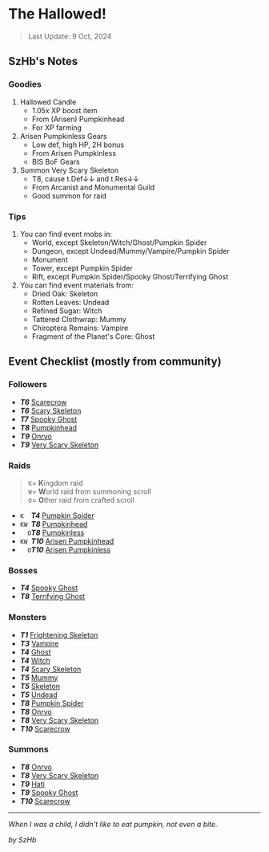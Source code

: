 # The Hallowed!

> Last Update: 9 Oct, 2024

## SzHb's Notes

### Goodies

1. Hallowed Candle
   - 1.05x XP boost item
   - From (Arisen) Pumpkinhead
   - For XP farming
2. Arisen Pumpkinless Gears
   - Low def, high HP, 2H bonus
   - From Arisen Pumpkinless
   - BIS BoF Gears
3. Summon Very Scary Skeleton
   - T8, cause t.Def↓↓ and t.Res↓↓
   - From Arcanist and Monumental Guild
   - Good summon for raid

### Tips

1. You can find event mobs in:
   - World, except Skeleton/Witch/Ghost/Pumpkin Spider
   - Dungeon, except Undead/Mummy/Vampire/Pumpkin Spider
   - Monument
   - Tower, except Pumpkin Spider
   - Rift, except Pumpkin Spider/Spooky Ghost/Terrifying Ghost
2. You can find event materials from:
   - Dried Oak: Skeleton
   - Rotten Leaves: Undead
   - Refined Sugar: Witch
   - Tattered Clothwrap: Mummy
   - Chiroptera Remains: Vampire
   - Fragment of the Planet's Core: Ghost

## Event Checklist (mostly from community)

### Followers
- ***T6*** [Scarecrow](https://codex.fqegg.top/#/codex/followers/scarecrow/)
- ***T6*** [Scary Skeleton](https://codex.fqegg.top/#/codex/followers/scary-skeleton/)
- ***T7*** [Spooky Ghost](https://codex.fqegg.top/#/codex/followers/spooky-ghost/)
- ***T8*** [Pumpkinhead](https://codex.fqegg.top/#/codex/followers/pumpkinhead/)
- ***T9*** [Onryo](https://codex.fqegg.top/#/codex/followers/onryo/)
- ***T9*** [Very Scary Skeleton](https://codex.fqegg.top/#/codex/followers/very-scary-skeleton/)

### Raids

> `K`= **K**ingdom raid <br>
> `W`= **W**orld raid from summoning scroll <br>
> `O`= **O**ther raid from crafted scroll

- `K  `***T4*** [Pumpkin Spider](https://codex.fqegg.top/#/codex/raids/pumpkin-spider/)
- `KW `***T8*** [Pumpkinhead](https://codex.fqegg.top/#/codex/raids/pumpkinhead/)
- `  O`***T8*** [Pumpkinless](https://codex.fqegg.top/#/codex/raids/pumpkinless/)
- `KW `***T10*** [Arisen Pumpkinhead](https://codex.fqegg.top/#/codex/raids/arisen-pumpkinhead/)
- `  O`***T10*** [Arisen Pumpkinless](https://codex.fqegg.top/#/codex/raids/arisen-pumpkinless/)

### Bosses

- ***T4*** [Spooky Ghost](https://codex.fqegg.top/#/codex/bosses/spooky-ghost/)
- ***T8*** [Terrifying Ghost](https://codex.fqegg.top/#/codex/bosses/terrifying-ghost/)

### Monsters

- ***T1*** [Frightening Skeleton](https://codex.fqegg.top/#/codex/monsters/frightening-skeleton/)
- ***T3*** [Vampire](https://codex.fqegg.top/#/codex/monsters/vampire-6bb40b71/)
- ***T4*** [Ghost](https://codex.fqegg.top/#/codex/monsters/ghost-6719abf3/)
- ***T4*** [Witch](https://codex.fqegg.top/#/codex/monsters/witch/)
- ***T4*** [Scary Skeleton](https://codex.fqegg.top/#/codex/monsters/scary-skeleton/)
- ***T5*** [Mummy](https://codex.fqegg.top/#/codex/monsters/mummy/)
- ***T5*** [Skeleton](https://codex.fqegg.top/#/codex/monsters/skeleton-96a555cc/)
- ***T5*** [Undead](https://codex.fqegg.top/#/codex/monsters/undead/)
- ***T8*** [Pumpkin Spider](https://codex.fqegg.top/#/codex/monsters/pumpkin-spider/)
- ***T8*** [Onryo](https://codex.fqegg.top/#/codex/monsters/onryo/)
- ***T8*** [Very Scary Skeleton](https://codex.fqegg.top/#/codex/monsters/very-scary-skeleton/)
- ***T10*** [Scarecrow](https://codex.fqegg.top/#/codex/monsters/scarecrow/)

### Summons

- ***T8*** [Onryo](https://codex.fqegg.top/#/codex/spells/summon-onryo/)
- ***T8*** [Very Scary Skeleton](https://codex.fqegg.top/#/codex/spells/summon-very-scary-skeleton/)
- ***T9*** [Hati](https://codex.fqegg.top/#/codex/spells/summon-hati/)
- ***T9*** [Spooky Ghost](https://codex.fqegg.top/#/codex/spells/summon-spooky-ghost/)
- ***T10*** [Scarecrow](https://codex.fqegg.top/#/codex/spells/summon-scarecrow/)

---

*When I was a child, I didn't like to eat pumpkin, not even a bite.*

*by SzHb*